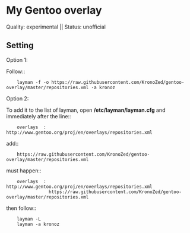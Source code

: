 My Gentoo overlay
==================

Quality: experimental || Status: unofficial

Setting
---------
Option 1:

Follow::

        layman -f -o https://raw.githubusercontent.com/KronoZed/gentoo-overlay/master/repositories.xml -a kronoz


Option 2:

To add it to the list of layman, open **/etc/layman/layman.cfg** and immediately after the line::

        overlays  : http://www.gentoo.org/proj/en/overlays/repositories.xml

add::

        https://raw.githubusercontent.com/KronoZed/gentoo-overlay/master/repositories.xml

must happen::

        overlays  : http://www.gentoo.org/proj/en/overlays/repositories.xml
                    https://raw.githubusercontent.com/KronoZed/gentoo-overlay/master/repositories.xml

then follow::

        layman -L
        layman -a kronoz
